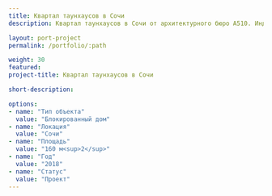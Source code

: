 ```yaml
---
title: Квартал таунхаусов в Сочи
description: Квартал таунхаусов в Сочи от архитектурного бюро А510. Индивидуальное проектирование на заказ.

layout: port-project
permalink: /portfolio/:path

weight: 30
featured:
project-title: Квартал таунхаусов в Сочи

short-description: 

options:
- name: "Тип объекта"
  value: "Блокированный дом"
- name: "Локация"
  value: "Сочи"
- name: "Площадь"
  value: "160 м<sup>2</sup>"
- name: "Год"
  value: "2018"
- name: "Статус"
  value: "Проект"
---
```

